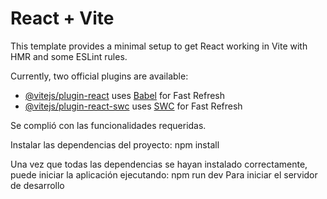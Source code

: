 # React + Vite

This template provides a minimal setup to get React working in Vite with HMR and some ESLint rules.

Currently, two official plugins are available:

- [@vitejs/plugin-react](https://github.com/vitejs/vite-plugin-react/blob/main/packages/plugin-react/README.md) uses [Babel](https://babeljs.io/) for Fast Refresh
- [@vitejs/plugin-react-swc](https://github.com/vitejs/vite-plugin-react-swc) uses [SWC](https://swc.rs/) for Fast Refresh


Se complió con las funcionalidades requeridas. 

Instalar las dependencias del proyecto:
npm install

Una vez que todas las dependencias se hayan instalado correctamente, puede iniciar la aplicación ejecutando:
npm run dev
Para iniciar el servidor de desarrollo

